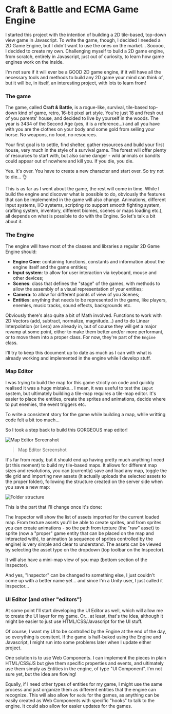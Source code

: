# Craft & Battle and ECMA Game Engine

I started this project with the intention of building a 2D tile-based, top-down view game in Javascript. To write the game, though, I decided I needed a 2D Game Engine, but I didn't want to use the ones on the market... Sooooo, I decided to create my own. Challenging myself to build a 2D game engine, from scratch, entirely in Javascript, just out of curiosity, to learn how game engines work on the inside.

I'm not sure if it will ever be a GOOD 2D game engine, if it will have all the necessary tools and methods to build any 2D game your mind can think of, but it will be, in itself, an interesting project, with lots to learn from!

### The game

The game, called **Craft & Battle**, is a rogue-like, survival, tile-based top-down kind of game, retro, 16-bit pixel art style. You're just 18 and fresh out of you parents' house, and decided to live by yourself in the woods. The year is 3434 of the Second Age (yes, it is a reference...) and all you have with you are the clothes on your body and some gold from selling your horse. No weapons, no food, no resources.

Your first goal is to settle, find shelter, gather resources and build your first house, very much in the style of a survival game. The forest will offer plenty of resources to start with, but also some danger - wild animals or bandits could appear out of nowhere and kill you. If you die, you die. 

Yes. It's over. You have to create a new character and start over. So try not to die... 👌

This is as far as I went about the game, the rest will come in time. While I build the engine and discover what is possible to do, obviously the features that can be implemented in the game will also change. Animations, different input systems, I/O systems, scripting (to support smooth fighting system, crafting system, inventory, different biomes, scenes or maps loading etc.), all depends on what is possible to do with the Engine. So let's talk a bit about it.

### The Engine

The engine will have most of the classes and libraries a regular 2D Game Engine should:

- **Engine Core**: containing functions, constants and information about the engine itself and the game entities;
- **Input system**: to allow for user interaction via keyboard, mouse and other devices;
- **Scenes**: class that defines the "stage" of the games, with methods to allow the assembly of a visual representation of your entities;
- **Camera**: to allow for different points of view of you Scenes;
- **Entities**: anything that needs to be represented in the game, like players, enemies, music tracks, sound effects, backgrounds etc.

Obviously there's also quite a bit of Math involved. Functions to work with 2D Vectors (add, subtract, normalize, magnitude...) and to do Linear Interpolation (or Lerp) are already in, but of course they will get a major revamp at some point, either to make them better and/or more performant, or to move them into a proper class. For now, they're part of the `Engine` class.

I'll try to keep this document up to date as much as I can with what is already working and implemented in the engine while I develop stuff.

### Map Editor

I was trying to build the map for this game strictly on code and quickly realised it was a huge mistake... I mean, it was useful to test the `Input` system, but ultimately building a tile-map requires a tile-map editor. It's easier to place the entities, create the sprites and animations, decide where to put enemies, the event triggers etc.

To write a consistent story for the game while building a map, while writting code felt a bit too much...

So I took a step back to build this GORGEOUS map editor!

![Map Editor Screenshot](https://private-user-images.githubusercontent.com/72891272/287126053-ba00c754-f1b0-4a3d-abed-83fe67d44aaa.png)

> Map Editor Screenshot

It's far from ready, but it should end up having pretty much anything I need (at this moment) to build my tile-based maps. It allows for different map sizes and resolutions, you can (currently) save and load any map, toggle the tile grid and importing new assets (it actually uploads the selected assets to the proper folder), following the structure created on the server side when you save a new map:

![Folder structure](https://private-user-images.githubusercontent.com/72891272/287126060-a0c0a80a-532d-4f95-a8f4-1239f3c40652.png)

This is the part that I'll change once it's done:

The Inspector will show the list of assets imported for the current loaded map. From texture assets you'll be able to create sprites, and from sprites you can create animations - so the path from texture (the "raw" asset) to sprite (now a "proper" game entity that can be placed on the map and interacted with), to animation (a sequence of sprites controlled by the engine) is very simple and clear to understand. The assets can be viewed by selecting the asset type on the dropdown (top toolbar on the Inspector).

It will also have a mini-map view of you map (bottom section of the Inspector).

And yes, "Inspector" can be changed to something else, I just couldn't come up with a better name yet... and since I'm a Unity user, I just called it Inspector...

### UI Editor (and other "editors")

At some point I'll start developing the UI Editor as well, which will allow me to create the UI layer for my game. Or... at least, that's the idea, although it might be easier to just use HTML/CSS/Javascript for the UI stuff.

Of course, I want my UI to be controlled by the Engine at the end of the day, so everything is consitent. If the game is half-baked using the Engine and Javascript, I might run into some problems later when I update either project.

One solution is to use Web Components. I can implement the pieces in plain HTML/CSS/JS but give them specific properties and events, and ultimately use them simply as Entities in the engine, of type "UI Component". I'm not sure yet, but the idea are flowing!

Equally, if I need other types of entities for my game, I might use the same process and just organize them as different entities that the engine can recognize. This will also allow for `mods` for the games, as anything can be easily created as Web Components with specific "hooks" to talk to the engine. It could also allow for easier updates for the games.
